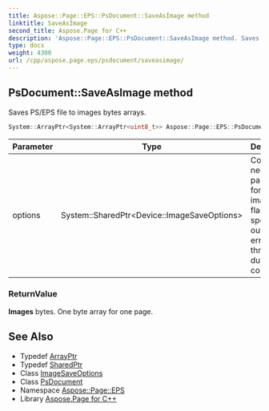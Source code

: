 ```yaml
---
title: Aspose::Page::EPS::PsDocument::SaveAsImage method
linktitle: SaveAsImage
second_title: Aspose.Page for C++
description: 'Aspose::Page::EPS::PsDocument::SaveAsImage method. Saves PS/EPS file to images bytes arrays in C++.'
type: docs
weight: 4300
url: /cpp/aspose.page.eps/psdocument/saveasimage/
---
```

## PsDocument::SaveAsImage method


Saves PS/EPS file to images bytes arrays.

```cpp
System::ArrayPtr<System::ArrayPtr<uint8_t>> Aspose::Page::EPS::PsDocument::SaveAsImage(System::SharedPtr<Device::ImageSaveOptions> options)
```


| Parameter | Type | Description |
| --- | --- | --- |
| options | System::SharedPtr\<Device::ImageSaveOptions\> | Contains necessary parameters for saving image and flags that specify output of errors thrown during conversion. |

### ReturnValue

**Images** bytes. One byte array for one page.

## See Also

* Typedef [ArrayPtr](../../../system/arrayptr/)
* Typedef [SharedPtr](../../../system/sharedptr/)
* Class [ImageSaveOptions](../../../aspose.page.eps.device/imagesaveoptions/)
* Class [PsDocument](../)
* Namespace [Aspose::Page::EPS](../../)
* Library [Aspose.Page for C++](../../../)
